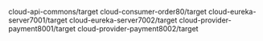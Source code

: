 cloud-api-commons/target
cloud-consumer-order80/target
cloud-eureka-server7001/target
cloud-eureka-server7002/target
cloud-provider-payment8001/target
cloud-provider-payment8002/target
